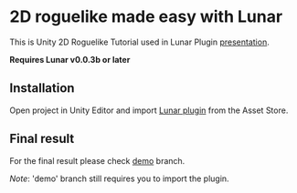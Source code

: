 # 2D roguelike made easy with Lunar

This is Unity 2D Roguelike Tutorial used in Lunar Plugin [presentation](http://www.meetup.com/Seattle-Unity3D/events/224052872/).  

**Requires Lunar v0.0.3b or later**

## Installation

Open project in Unity Editor and import [Lunar plugin](https://goo.gl/xo5IIf) from the Asset Store.

## Final result

For the final result please check [demo](https://github.com/SpaceMadness/unity-tutorial-2d-roguelike/tree/demo) branch.  
  
_Note_: 'demo' branch still requires you to import the plugin.

